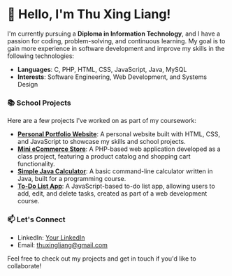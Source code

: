 # 👋 Hello, I'm Thu Xing Liang!

I'm currently pursuing a **Diploma in Information Technology**, and I have a passion for coding, problem-solving, and continuous learning. My goal is to gain more experience in software development and improve my skills in the following technologies:

- **Languages**: C, PHP, HTML, CSS, JavaScript, Java, MySQL
- **Interests**: Software Engineering, Web Development, and Systems Design

### 📚 School Projects

Here are a few projects I've worked on as part of my coursework:

- **[Personal Portfolio Website](https://your-portfolio-link.com)**: A personal website built with HTML, CSS, and JavaScript to showcase my skills and school projects.
- **[Mini eCommerce Store](https://github.com/yourusername/ecommerce-store)**: A PHP-based web application developed as a class project, featuring a product catalog and shopping cart functionality.
- **[Simple Java Calculator](https://github.com/yourusername/java-calculator)**: A basic command-line calculator written in Java, built for a programming course.
- **[To-Do List App](https://github.com/yourusername/todo-app)**: A JavaScript-based to-do list app, allowing users to add, edit, and delete tasks, created as part of a web development course.


### 📫 Let's Connect

- LinkedIn: [Your LinkedIn]([https://linkedin.com/in/yourprofile](https://www.linkedin.com/in/thu-xing-liang-976b09320/))
- Email: thuxingliang@gmail.com

Feel free to check out my projects and get in touch if you'd like to collaborate!


<!---
tbhidkmanlol/tbhidkmanlol is a ✨ special ✨ repository because its `README.md` (this file) appears on your GitHub profile.
You can click the Preview link to take a look at your changes.
--->
